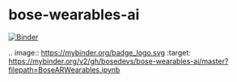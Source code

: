 # bose-wearables-ai
[![Binder](https://mybinder.org/badge_logo.svg)](https://mybinder.org/v2/gh/bosedevs/bose-wearables-ai/master?filepath=BoseARWearables.ipynb)

.. image:: https://mybinder.org/badge_logo.svg
:target: https://mybinder.org/v2/gh/bosedevs/bose-wearables-ai/master?filepath=BoseARWearables.ipynb
